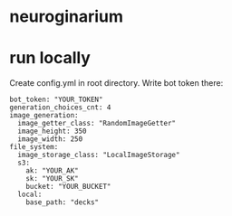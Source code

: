 # neuroginarium

# run locally
Create config.yml in root directory.
Write bot token there:
```
bot_token: "YOUR_TOKEN"
generation_choices_cnt: 4
image_generation:
  image_getter_class: "RandomImageGetter"
  image_height: 350
  image_width: 250
file_system:
  image_storage_class: "LocalImageStorage"
  s3:
    ak: "YOUR_AK"
    sk: "YOUR_SK"
    bucket: "YOUR_BUCKET"
  local:
    base_path: "decks"
```